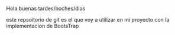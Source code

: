Hola buenas tardes/noches/dias 

este repsoitorio de git es el que voy a utilizar en mi proyecto con la implementacion de BootsTrap
